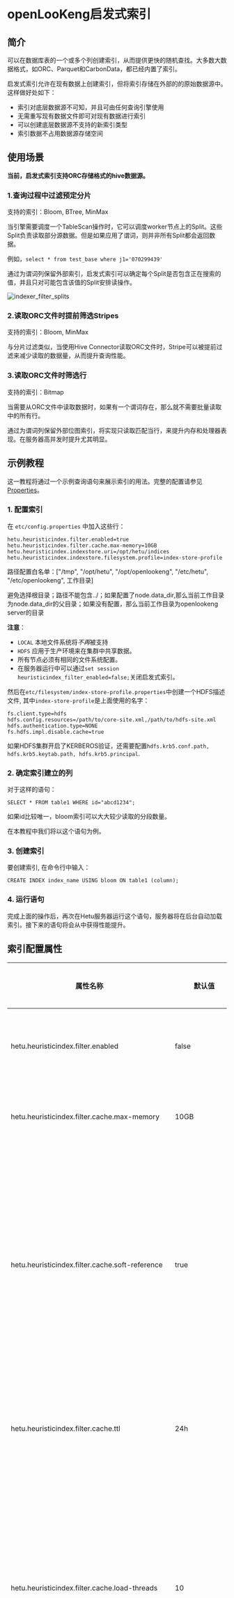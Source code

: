 
# openLooKeng启发式索引

## 简介

可以在数据库表的一个或多个列创建索引，从而提供更快的随机查找。大多数大数据格式，如ORC、Parquet和CarbonData，都已经内置了索引。

启发式索引允许在现有数据上创建索引，但将索引存储在外部的的原始数据源中。这样做好处如下：

  - 索引对底层数据源不可知，并且可由任何查询引擎使用
  - 无需重写现有数据文件即可对现有数据进行索引
  - 可以创建底层数据源不支持的新索引类型
  - 索引数据不占用数据源存储空间

## 使用场景

**当前，启发式索引支持ORC存储格式的hive数据源。**

### 1.查询过程中过滤预定分片

支持的索引：Bloom, BTree, MinMax

当引擎需要调度一个TableScan操作时，它可以调度worker节点上的Split。这些Split负责读取部分源数据。但是如果应用了谓词，则并非所有Split都会返回数据。

例如，`select * from test_base where j1='070299439'`

通过为谓词列保留外部索引，启发式索引可以确定每个Split是否包含正在搜索的值，并且只对可能包含该值的Split安排读操作。

![indexer_filter_splits](../images/indexer_filter_splits.png)

### 2.读取ORC文件时提前筛选Stripes

支持的索引：Bloom, MinMax

与分片过滤类似，当使用Hive Connector读取ORC文件时，Stripe可以被提前过滤来减少读取的数据量，从而提升查询性能。

### 3.读取ORC文件时筛选行

支持的索引：Bitmap

当需要从ORC文件中读取数据时，如果有一个谓词存在，那么就不需要批量读取中的所有行。

通过为谓词列保留外部位图索引，将实现只读取匹配当行，来提升内存和处理器表现。在服务器高并发时提升尤其明显。

## 示例教程

这一教程将通过一个示例查询语句来展示索引的用法。完整的配置请参见[Properties](../admin/properties.md)。

### 1. 配置索引

在 `etc/config.properties` 中加入这些行：

    hetu.heuristicindex.filter.enabled=true
    hetu.heuristicindex.filter.cache.max-memory=10GB
    hetu.heuristicindex.indexstore.uri=/opt/hetu/indices
    hetu.heuristicindex.indexstore.filesystem.profile=index-store-profile

路径配置白名单：["/tmp", "/opt/hetu", "/opt/openlookeng", "/etc/hetu", "/etc/openlookeng", 工作目录]

避免选择根目录；路径不能包含../；如果配置了node.data_dir,那么当前工作目录为node.data_dir的父目录；如果没有配置，那么当前工作目录为openlookeng server的目录

**注意**：
- `LOCAL` 本地文件系统将*不再*被支持
- `HDFS` 应用于生产环境来在集群中共享数据。
- 所有节点必须有相同的文件系统配置。
- 在服务器运行中可以通过`set session heuristicindex_filter_enabled=false;`关闭启发式索引。

然后在`etc/filesystem/index-store-profile.properties`中创建一个HDFS描述文件, 其中`index-store-profile`是上面使用的名字：

    fs.client.type=hdfs
    hdfs.config.resources=/path/to/core-site.xml,/path/to/hdfs-site.xml
    hdfs.authentication.type=NONE
    fs.hdfs.impl.disable.cache=true
    
如果HDFS集群开启了KERBEROS验证，还需要配置`hdfs.krb5.conf.path, hdfs.krb5.keytab.path, hdfs.krb5.principal`. 

### 2. 确定索引建立的列

对于这样的语句：

    SELECT * FROM table1 WHERE id="abcd1234";
   
如果id比较唯一，bloom索引可以大大较少读取的分段数量。

在本教程中我们将以这个语句为例。

### 3. 创建索引

要创建索引, 在命令行中输入：

    CREATE INDEX index_name USING bloom ON table1 (column);
    
### 4. 运行语句

完成上面的操作后，再次在Hetu服务器运行这个语句，服务器将在后台自动加载索引。接下来的语句将会从中获得性能提升。

## 索引配置属性

| 属性名称                                            | 默认值               | 是否必填| 说明|
|---------------------------------------------------|---------------------|-------|----------|
| hetu.heuristicindex.filter.enabled                | false               | 否    | 启用启发式索引|
| hetu.heuristicindex.filter.cache.max-memory       | 10GB                | 否    | 索引缓存大小|
| hetu.heuristicindex.filter.cache.soft-reference   | true                | 否    | 允许GC在内存不足时从缓存中清除内容来释放内存|
| hetu.heuristicindex.filter.cache.ttl              | 24h                 | 否    | 索引缓存的有效时间|
| hetu.heuristicindex.filter.cache.load-threads     | 10                  | 否    | 从存储文件系统并行加载索引文件使用的线程数|
| hetu.heuristicindex.filter.cache.loading-delay    | 10s                 | 否    | 在异步加载索引到缓存前等待的时长|
| hetu.heuristicindex.indexstore.uri                | /opt/hetu/indices/  | 否    | 所有索引文件存储的目录|
| hetu.heuristicindex.indexstore.filesystem.profile | local-config-default| 否    | 用于存储索引文件的文件系统属性描述文件名称|


## 索引语句

参见 [Heuristic Index Statements](./hindex-statements.md).

-----

## 支持的索引类型

| 索引 ID | 过滤类型  | 最适用的列                           | 支持的运算符           | 注释                    | 用例                                                                                                                                                                                                          |
|----------|-----------------|--------------------------------------------|---------------------------------------|---------------------------|-------------------------------------------------------------------------------------------------------------------------------------------------------------------------------------------------------------------|
| [Bloom](./bloom.md)    | Split<br>Stripe | 大量不同数据值<br>(如ID) | `=` `IN`                                  |                           | `create index idx using bloom on hive.hindex.users (id);`<br>`select name from hive.hindex.users where id=123`                                                                                                    |
| [Btree](./btree.md)    | Split           | 大量不同数据值<br>(如ID) | `=` `>` `>=` `<` `<=` `IN` `BETWEEN` | 表必须被分区 | `create index idx using btree on hive.hindex.users (id) where regionkey IN (1,4) with ("level"='partition')`<br>(假设表根据regionkey分区)<br>`select name from hive.hindex.users where id>123` |
| [MinMax](./minmax.md)   | Split<br>Stripe | 列数据被排序            | `=` `>` `>=` `<` `<=` |                           | `create index idx using bloom on hive.hindex.users (age);`<br>(假设数据根据年龄已排序)<br>`select name from hive.hindex.users where age>25`                                                              |
| [Bitmap](./bitmap.md)   | Row             | 少量不同数据值<br>(如性别) | `=` `IN`                                  |                           | `create index idx using bitmap on hive.hindex.users (gender);`<br>`select name from hive.hindex.users where gender='female'`                                                                                      |

**注意:** 包含不支持的运算符的语句依然会正常运行，但是不会从启发式索引中获得性能提升。


## 选择索引类型

启发式索引用于根据谓词表达式过滤数据。请根据下面的决策流程图选择适用于数据列的最佳索引。

Cardinality 是指数据集中值域的大小。例如，`ID`列通常有很大的cardinality，
而`employeeType`列通常cardinality很小(如 Manager, Developer, Tester)。

![index-decision](../images/index-decision.png)

用例:

1. `SELECT id FROM employees WHERE site = 'lab';`

    在这个语句中`site`的cardinality很小（没有很多不同的地点取值)。 因此，**Bitmap索引**比较适合。

2. `SELECT * FROM visited WHERE id = '34857' AND date < '2020-01-01';`

    在这个语句中`id`有很高的cardinality （每一个ID是唯一的)。同时，表根据`date`已经分区。因此**Btree索引**比较适合。
    
3. `SELECT * FROM salaries WHERE salary > 50251.40;`

    在这个语句中`salary`有很高的cardinality（每个员工的收入总有些许不同)。假设表已经根据`salary`排序, 则**MinMax索引**最为适合。

4. `SELECT * FROM assets WHERE id = 50;`

    在这个语句中`id`有很高的cardinality （每一个ID是唯一的)。但是，表没有分区。因此**Bloom索引**比较适合。

5. `SELECT * FROM phoneRecords WHERE phone='1234567890' and type = 'outgoing' and date > '2020-01-01';`

    在这个语句中`phone`有很高的cardinality (即使有重复的电话，绝大部分号码总是不同的), `type`的cardinality较低 (只有两种：呼出/呼入),
    同时数据根据`date`已分区。因此，在`phone`上创建**Btree索引**并在`type`上创建**Bitmap索引**最为适合。

## 添加自定义的索引类型

参见 [Adding your own Index Type](./new-index.md).

## 权限控制

参见 [Built-in System Access Control](../security/built-in-system-access-control.md).
